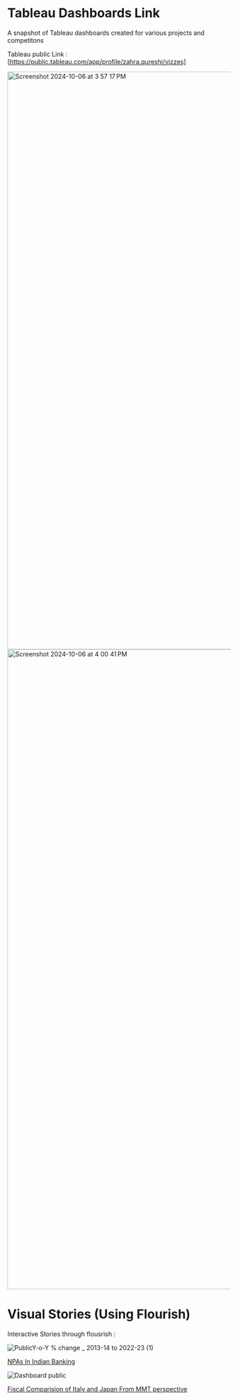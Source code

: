 # Tableau Dashboards Link
A snapshot of Tableau dashboards created for various projects and competitons

Tableau public Link  : [https://public.tableau.com/app/profile/zahra.qureshi/vizzes]

<img width="1300" alt="Screenshot 2024-10-06 at 3 57 17 PM" src="https://github.com/user-attachments/assets/a0b97de4-4664-4a1a-8efd-873c75eed766">
<img width="1440" alt="Screenshot 2024-10-06 at 4 00 41 PM" src="https://github.com/user-attachments/assets/570c59c5-64c2-45e1-acb0-556ce5655682">

# Visual Stories (Using Flourish)
Interactive Stories through flousrish : 

![PublicY-o-Y % change _ 2013-14 to 2022-23 (1)](https://github.com/user-attachments/assets/dda244d6-9745-48f9-b5ae-a4a23efe877e)

[NPAs In Indian Banking](https://public.flourish.studio/story/2641360/)

![Dashboard public ](https://github.com/user-attachments/assets/cfd37821-96f7-43a5-9efa-872dcac4fa41)

[Fiscal Comparision of Italy and Japan From MMT perspective](https://app.flourish.studio/story/2347892/preview/#slide-0)
